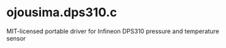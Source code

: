 # ojousima.dps310.c
MIT-licensed portable driver for Infineon DPS310 pressure and temperature sensor
